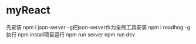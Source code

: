 # myReact
先安装
npm i json-server -g把json-server作为全局工具安装
npm i roadhog -g
执行 npm install项目运行
npm run server
npm run dev
